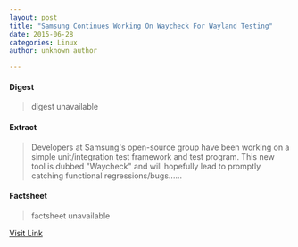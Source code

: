 ```yaml
---
layout: post
title: "Samsung Continues Working On Waycheck For Wayland Testing"
date: 2015-06-28
categories: Linux
author: unknown author

---
```



#### Digest
>digest unavailable

#### Extract
>Developers at Samsung's open-source group have been working on a simple unit/integration test framework and test program. This new tool is dubbed "Waycheck" and will hopefully lead to promptly catching functional regressions/bugs......

#### Factsheet
>factsheet unavailable

[Visit Link](http://www.phoronix.com/scan.php?page=news_item&px=Waycheck-Wayland-Testing)


